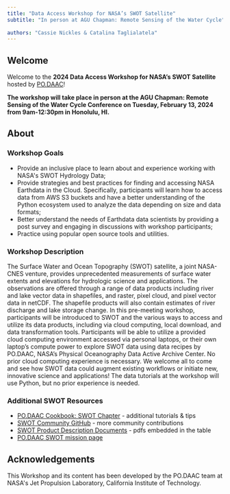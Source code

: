 ```yaml
---
title: "Data Access Workshop for NASA’s SWOT Satellite"
subtitle: "In person at AGU Chapman: Remote Sensing of the Water Cycle"
 
authors: "Cassie Nickles & Catalina Taglialatela"
---
```


## Welcome

Welcome to the **2024 Data Access Workshop for NASA’s SWOT Satellite** hosted by [PO.DAAC](https://podaac.jpl.nasa.gov/)!

**The workshop will take place in person at the AGU Chapman: Remote Sensing of the Water Cycle Conference on Tuesday, February 13, 2024 from 9am-12:30pm in Honolulu, HI.**


## About

### Workshop Goals

- Provide an inclusive place to learn about and experience working with NASA's SWOT Hydrology Data;
- Provide strategies and best practices for finding and accessing NASA Earthdata in the Cloud. Specifically, participants will learn how to access data from AWS S3 buckets and have a better understanding of the Python ecosystem used to analyze the data depending on size and data formats; 
- Better understand the needs of Earthdata data scientists by providing a post survey and engaging in discussions with workshop participants; 
- Practice using popular open source tools and utilities.


### Workshop Description

The Surface Water and Ocean Topography (SWOT) satellite, a joint NASA-CNES venture, provides unprecedented measurements of surface water extents and elevations for hydrologic science and applications. The observations are offered through a range of data products including river and lake vector data in shapefiles, and raster, pixel cloud, and pixel vector data in netCDF. The shapefile products will also contain estimates of river discharge and lake storage change. In this pre-meeting workshop, participants will be introduced to SWOT and the various ways to access and utilize its data products, including via cloud computing, local download, and data transformation tools. Participants will be able to utilize a provided cloud computing environment accessed via personal laptops, or their own laptop’s compute power to explore SWOT data using data recipes by PO.DAAC, NASA’s Physical Oceanography Data Active Archive Center. No prior cloud computing experience is necessary. We welcome all to come and see how SWOT data could augment existing workflows or initiate new, innovative science and applications! The data tutorials at the workshop will use Python, but no prior experience is needed.

### Additional SWOT Resources

- [PO.DAAC Cookbook: SWOT Chapter](https://podaac.github.io/tutorials/quarto_text/SWOT.html) - additional tutorials & tips
- [SWOT Community GitHub](https://github.com/SWOT-community/SWOT-OpenToolkit) - more community contributions
- [SWOT Product Description Documents](https://podaac.jpl.nasa.gov/SWOT?tab=datasets-information&sections=about) - pdfs embedded in the table
- [PO.DAAC SWOT mission page](https://podaac.jpl.nasa.gov/SWOT)

## Acknowledgements

This Workshop and its content has been developed by the PO.DAAC team at NASA's Jet Propulsion Laboratory, California Institute of Technology. 
